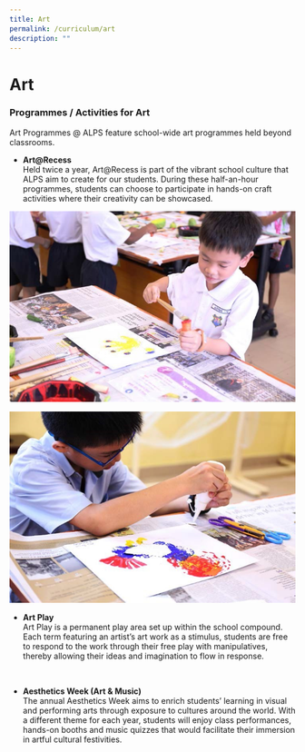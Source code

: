 ```yaml
---
title: Art
permalink: /curriculum/art
description: ""
---
```

# **Art**

### Programmes / Activities for Art

Art Programmes @ ALPS feature school-wide art programmes held beyond classrooms.  
 
*   **Art@Recess**     
Held twice a year, Art@Recess is part of the vibrant school culture that ALPS aim to create for our students. During these half-an-hour programmes, students can choose to participate in hands-on craft activities where their creativity can be showcased.

![](/images/ARTA.jpg)

![](/images/ARTB.jpg)


*   **Art Play**  
 Art Play is a permanent play area set up within the school compound. Each term featuring an artist’s art work as a stimulus, students are free to respond to the work through their free play with manipulatives, thereby allowing their ideas and imagination to flow in response.
    
		
<br>

*   **Aesthetics Week (Art & Music)**     
The annual Aesthetics Week aims to enrich students’ learning in visual and performing arts through exposure to cultures around the world. With a different theme for each year, students will enjoy class performances, hands-on booths and music quizzes that would facilitate their immersion in artful cultural festivities.